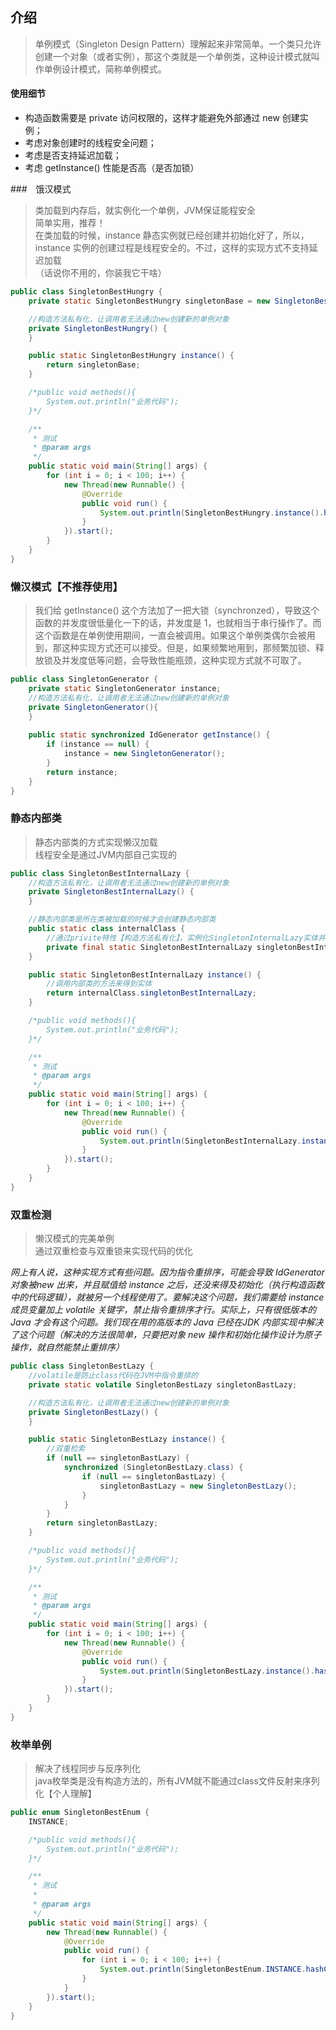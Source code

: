 ## 介绍
> 单例模式（Singleton Design Pattern）理解起来非常简单。一个类只允许创建一个对象（或者实例），那这个类就是一个单例类，这种设计模式就叫作单例设计模式，简称单例模式。

#### 使用细节

* 构造函数需要是 private 访问权限的，这样才能避免外部通过 new 创建实例；
* 考虑对象创建时的线程安全问题；
* 考虑是否支持延迟加载；
* 考虑 getInstance() 性能是否高（是否加锁）

###　饿汉模式

> 类加载到内存后，就实例化一个单例，JVM保证能程安全<br>
> 简单实用，推荐！<br>
> 在类加载的时候，instance 静态实例就已经创建并初始化好了，所以，instance 实例的创建过程是线程安全的。不过，这样的实现方式不支持延迟加载<br>
> （话说你不用的，你装我它干啥）
```java
public class SingletonBestHungry {
    private static SingletonBestHungry singletonBase = new SingletonBestHungry();

    //构造方法私有化，让调用者无法通过new创建新的单例对象
    private SingletonBestHungry() {
    }

    public static SingletonBestHungry instance() {
        return singletonBase;
    }

    /*public void methods(){
        System.out.println("业务代码");
    }*/

    /**
     * 测试
     * @param args
     */
    public static void main(String[] args) {
        for (int i = 0; i < 100; i++) {
            new Thread(new Runnable() {
                @Override
                public void run() {
                    System.out.println(SingletonBestHungry.instance().hashCode());
                }
            }).start();
        }
    }
}
```

### 懒汉模式【不推荐使用】

> 我们给 getInstance() 这个方法加了一把大锁（synchronzed），导致这个函数的并发度很低量化一下的话，并发度是 1，也就相当于串行操作了。而这个函数是在单例使用期间，一直会被调用。如果这个单例类偶尔会被用到，那这种实现方式还可以接受。但是，如果频繁地用到，那频繁加锁、释放锁及并发度低等问题，会导致性能瓶颈，这种实现方式就不可取了。
```java
public class SingletonGenerator {
    private static SingletonGenerator instance;
    //构造方法私有化，让调用者无法通过new创建新的单例对象
    private SingletonGenerator(){
    }
    
    public static synchronized IdGenerator getInstance() {
        if (instance == null) {
            instance = new SingletonGenerator();
        }
        return instance;
    }
}
```

### 静态内部类

> 静态内部类的方式实现懒汉加载<br>
> 线程安全是通过JVM内部自己实现的
```java
public class SingletonBestInternalLazy {
    //构造方法私有化，让调用者无法通过new创建新的单例对象
    private SingletonBestInternalLazy() {
    }

    //静态内部类是所在类被加载的时候才会创建静态内部类
    public static class internalClass {
        //通过privite特性【构造方法私有化】，实例化SingletonInternalLazy实体并通过final static让其实体不能被修改
        private final static SingletonBestInternalLazy singletonBestInternalLazy = new SingletonBestInternalLazy();
    }

    public static SingletonBestInternalLazy instance() {
        //调用内部类的方法来得到实体
        return internalClass.singletonBestInternalLazy;
    }

    /*public void methods(){
        System.out.println("业务代码");
    }*/

    /**
     * 测试
     * @param args
     */
    public static void main(String[] args) {
        for (int i = 0; i < 100; i++) {
            new Thread(new Runnable() {
                @Override
                public void run() {
                    System.out.println(SingletonBestInternalLazy.instance().hashCode());
                }
            }).start();
        }
    }
}
```

### 双重检测

> 懒汉模式的完美单例<br>
> 通过双重检查与双重锁来实现代码的优化<br>

*网上有人说，这种实现方式有些问题。因为指令重排序，可能会导致 IdGenerator 对象被new 出来，并且赋值给 instance 之后，还没来得及初始化（执行构造函数中的代码逻辑），就被另一个线程使用了。要解决这个问题，我们需要给 instance 成员变量加上 volatile 关键字，禁止指令重排序才行。实际上，只有很低版本的 Java 才会有这个问题。我们现在用的高版本的 Java 已经在JDK 内部实现中解决了这个问题（解决的方法很简单，只要把对象 new 操作和初始化操作设计为原子操作，就自然能禁止重排序）*
```java
public class SingletonBestLazy {
    //volatile是防止class代码在JVM中指令重排的
    private static volatile SingletonBestLazy singletonBastLazy;

    //构造方法私有化，让调用者无法通过new创建新的单例对象
    private SingletonBestLazy() {
    }

    public static SingletonBestLazy instance() {
        //双重检索
        if (null == singletonBastLazy) {
            synchronized (SingletonBestLazy.class) {
                if (null == singletonBastLazy) {
                    singletonBastLazy = new SingletonBestLazy();
                }
            }
        }
        return singletonBastLazy;
    }

    /*public void methods(){
        System.out.println("业务代码");
    }*/

    /**
     * 测试
     * @param args
     */
    public static void main(String[] args) {
        for (int i = 0; i < 100; i++) {
            new Thread(new Runnable() {
                @Override
                public void run() {
                    System.out.println(SingletonBestLazy.instance().hashCode());
                }
            }).start();
        }
    }
}
```

### 枚举单例

> 解决了线程同步与反序列化<br>
> java枚举类是没有构造方法的，所有JVM就不能通过class文件反射来序列化【个人理解】
```java
public enum SingletonBestEnum {
    INSTANCE;

    /*public void methods(){
        System.out.println("业务代码");
    }*/

    /**
     * 测试
     *
     * @param args
     */
    public static void main(String[] args) {
        new Thread(new Runnable() {
            @Override
            public void run() {
                for (int i = 0; i < 100; i++) {
                    System.out.println(SingletonBestEnum.INSTANCE.hashCode());
                }
            }
        }).start();
    }
}
```